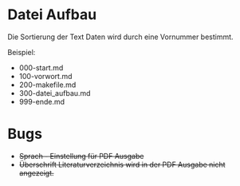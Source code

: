 # Datei Aufbau

Die Sortierung der Text Daten wird durch eine
Vornummer bestimmt.

Beispiel:

- 000-start.md
- 100-vorwort.md
- 200-makefile.md
- 300-datei_aufbau.md
- 999-ende.md


# Bugs

- ~~Sprach - Einstellung für PDF Ausgabe~~
- ~~Überschrift Literaturverzeichnis wird in der PDF Ausgabe nicht angezeigt.~~

